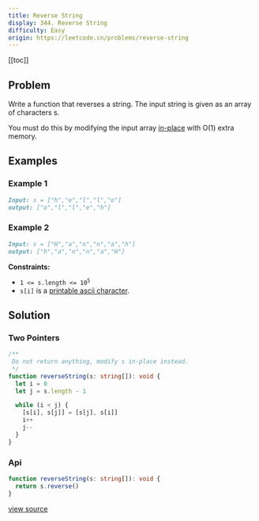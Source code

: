 ```yaml
---
title: Reverse String
display: 344. Reverse String
difficulty: Easy
origin: https://leetcode.cn/problems/reverse-string
---
```


[[toc]]

## Problem

Write a function that reverses a string. The input string is given as an array of characters s.

You must do this by modifying the input array <a href="https://en.wikipedia.org/wiki/In-place_algorithm" target="_blank">in-place</a> with O(1) extra memory.

## Examples

### Example 1

```md
Input: s = ["h","e","l","l","o"]
output: ["o","l","l","e","h"]
```

### Example 2

```md
Input: s = ["H","a","n","n","a","h"]
output: ["h","a","n","n","a","H"]
```

**Constraints:**

- <code>1 <= s.length <= 10<sup>5</sup></code>
- `s[i]` is a <a href="https://en.wikipedia.org/wiki/ASCII#Printable_characters" target="_blank">printable ascii character</a>.

## Solution

### Two Pointers

```ts
/**
 Do not return anything, modify s in-place instead.
 */
function reverseString(s: string[]): void {
  let i = 0
  let j = s.length - 1

  while (i < j) {
    [s[i], s[j]] = [s[j], s[i]]
    i++
    j--
  }
}
```

### Api

```ts
function reverseString(s: string[]): void {
  return s.reverse()
}
```

[view source](https://leetcode.cn/problems/reverse-string)
